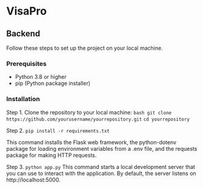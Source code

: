 # VisaPro
## Backend

Follow these steps to set up the project on your local machine.

### Prerequisites

- Python 3.8 or higher
- pip (Python package installer)

### Installation

Step 1. Clone the repository to your local machine:
`bash git clone https://github.com/yourusername/yourrepository.git`
`cd yourrepository`

Step 2.
`pip install -r requirements.txt`

This command installs the Flask web framework, the python-dotenv package for loading environment variables from a .env file, and the requests package for making HTTP requests.

Step 3.
`python app.py`
This command starts a local development server that you can use to interact with the application. By default, the server listens on http://localhost:5000.